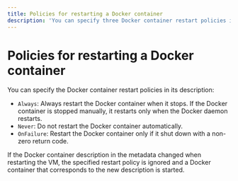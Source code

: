 ```yaml
---
title: Policies for restarting a Docker container
description: 'You can specify three Docker container restart policies in its description: Always, Never, and OnFailure.'
---
```


# Policies for restarting a Docker container

You can specify the Docker container restart policies in its description:
* `Always`: Always restart the Docker container when it stops. If the Docker container is stopped manually, it restarts only when the Docker daemon restarts.
* `Never`: Do not restart the Docker container automatically.
* `OnFailure`: Restart the Docker container only if it shut down with a non-zero return code.

If the Docker container description in the metadata changed when restarting the VM, the specified restart policy is ignored and a Docker container that corresponds to the new description is started.